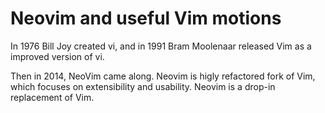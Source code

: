 # Neovim and useful Vim motions

In 1976 Bill Joy created vi, and in 1991 Bram Moolenaar released Vim as a
improved version of vi.

Then in 2014, NeoVim came along. Neovim is higly refactored fork of Vim,
which focuses on extensibility and usability. Neovim is a drop-in replacement
of Vim.
